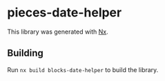 # pieces-date-helper

This library was generated with [Nx](https://nx.dev).

## Building

Run `nx build blocks-date-helper` to build the library.
